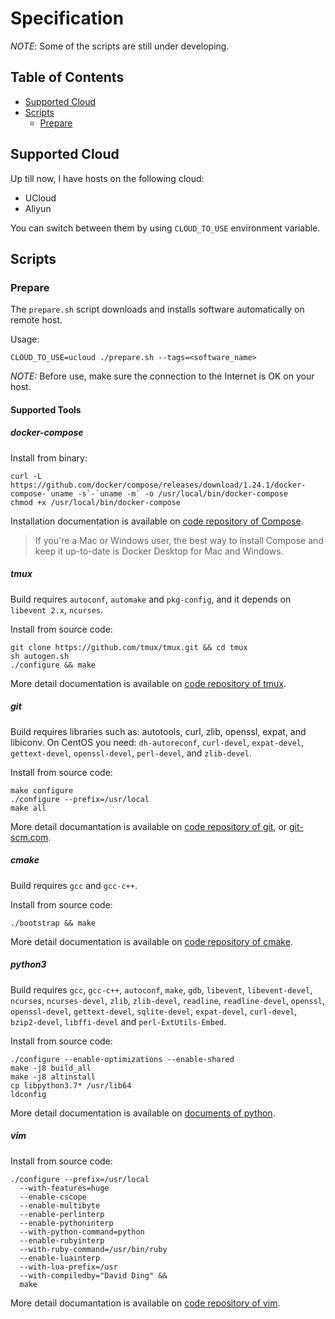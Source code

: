 # Specification

_NOTE_: Some of the scripts are still under developing.

## Table of Contents

- [Supported Cloud](#supported-cloud)
- [Scripts](#scripts)
  - [Prepare](#prepare)

## Supported Cloud

Up till now, I have hosts on the following cloud:

- UCloud
- Aliyun

You can switch between them by using `CLOUD_TO_USE` environment variable.

## Scripts

### Prepare

The `prepare.sh` script downloads and installs software automatically on remote host.

Usage:

    CLOUD_TO_USE=ucloud ./prepare.sh --tags=<software_name>

_NOTE:_ Before use, make sure the connection to the Internet is OK on your host.

#### Supported Tools

##### docker-compose

Install from binary:

    curl -L https://github.com/docker/compose/releases/download/1.24.1/docker-compose-`uname -s`-`uname -m` -o /usr/local/bin/docker-compose
    chmod +x /usr/local/bin/docker-compose

Installation documentation is available on [code repository of Compose](https://github.com/docker/compose).

> If you're a Mac or Windows user, the best way to install Compose and keep it up-to-date is Docker Desktop for Mac and Windows.

##### tmux

Build requires `autoconf`, `automake` and `pkg-config`, and it depends on `libevent 2.x`, `ncurses`.

Install from source code:

    git clone https://github.com/tmux/tmux.git && cd tmux
    sh autogen.sh
    ./configure && make

More detail documentation is available on [code repository of tmux](https://github.com/tmux/tmux).

##### git

Build requires libraries such as: autotools, curl, zlib, openssl, expat, and libiconv. On CentOS you need: `dh-autoreconf`, `curl-devel`,
`expat-devel`, `gettext-devel`, `openssl-devel`, `perl-devel`, and `zlib-devel`.

Install from source code:

    make configure
    ./configure --prefix=/usr/local
    make all

More detail documantation is available on [code repository of git](https://github.com/git/git), or [git-scm.com](https://git-scm.com/).

##### cmake

Build requires `gcc` and `gcc-c++`.

Install from source code:

    ./bootstrap && make

More detail documentation is available on [code repository of cmake](https://github.com/Kitware/CMake).

##### python3

Build requires `gcc`, `gcc-c++`, `autoconf`, `make`, `gdb`, `libevent`, `libevent-devel`, `ncurses`, `ncurses-devel`,
`zlib`, `zlib-devel`, `readline`, `readline-devel`, `openssl`, `openssl-devel`, `gettext-devel`, `sqlite-devel`,
`expat-devel`, `curl-devel`, `bzip2-devel`, `libffi-devel` and `perl-ExtUtils-Embed`.

Install from source code:

    ./configure --enable-optimizations --enable-shared
    make -j8 build_all
    make -j8 altinstall
    cp libpython3.7* /usr/lib64
    ldconfig

More detail documentation is available on [documents of python](https://docs.python.org/3.8/using/unix.html).


##### vim

Install from source code:

    ./configure --prefix=/usr/local
      --with-features=huge
      --enable-cscope
      --enable-multibyte
      --enable-perlinterp
      --enable-pythoninterp
      --with-python-command=python
      --enable-rubyinterp
      --with-ruby-command=/usr/bin/ruby
      --enable-luainterp
      --with-lua-prefix=/usr
      --with-compiledby="David Ding" &&
      make

More detail documantation is available on [code repository of vim](https://github.com/vim/vim).
